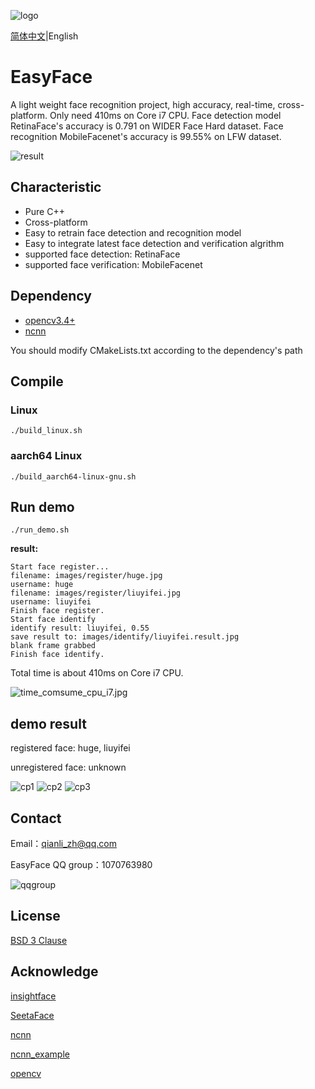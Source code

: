 ![logo](images/logo.bmp)

[简体中文](README.md)|English



# EasyFace

A light weight face recognition project, high accuracy, real-time, cross-platform. Only need 410ms on Core i7 CPU. Face detection model RetinaFace's accuracy is 0.791 on WIDER Face Hard dataset. Face recognition MobileFacenet's accuracy is 99.55% on LFW dataset.

![result](images/result/img1.jpg)

## Characteristic

- Pure C++
- Cross-platform
- Easy to retrain face detection and recognition model
- Easy to integrate latest face detection and verification algrithm
- supported face detection: RetinaFace
- supported face verification: MobileFacenet

## Dependency

- [opencv3.4+](https://github.com/opencv/opencv)
- [ncnn](https://github.com/EasyFaceOrg/ncnn)

You should modify CMakeLists.txt according to the dependency's path

## Compile

### Linux

`./build_linux.sh`

### aarch64 Linux

`./build_aarch64-linux-gnu.sh`

## Run demo

`./run_demo.sh`



**result:**

```
Start face register... 
filename: images/register/huge.jpg
username: huge
filename: images/register/liuyifei.jpg
username: liuyifei
Finish face register. 
Start face identify 
identify result: liuyifei, 0.55
save result to: images/identify/liuyifei.result.jpg
blank frame grabbed
Finish face identify.
```



Total time is about 410ms on Core i7 CPU.

![time_comsume_cpu_i7.jpg](images/result/time_comsume_cpu_i7.jpg)



## demo result

registered face: huge, liuyifei

unregistered face: unknown

![cp1](images/result/cp1.jpg) ![cp2](images/result/cp2.jpg) ![cp3](images/result/cp3.jpg)



## Contact

Email：qianli_zh@qq.com

EasyFace QQ group：1070763980

![qqgroup](images/qqgroup.jpg)

## License

[BSD 3 Clause](LICENSE.txt)



## Acknowledge

[insightface](https://github.com/deepinsight/insightface)

[SeetaFace](https://github.com/seetafaceengine/SeetaFace2)

[ncnn](https://github.com/Tencent/ncnn)

[ncnn_example](https://github.com/MirrorYuChen/ncnn_example)

[opencv](https://github.com/opencv/opencv)